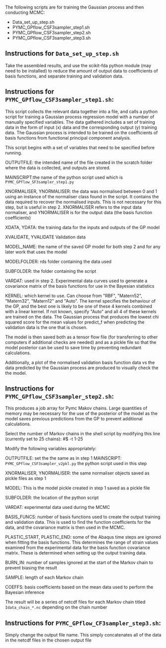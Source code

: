The following scripts are for training the Gaussian process and then
conducting MCMC:

- Data_set_up_step.sh
- PYMC_GPflow_CSF3sampler_step1.sh
- PYMC_GPflow_CSF3sampler_step2.sh
- PYMC_GPflow_CSF3sampler_step3.sh

## Instructions for `Data_set_up_step.sh`

Take the assembled results, and use the scikit-fda python module (may
need to be installed) to reduce the amount of output data to
coefficients of basis functions, and separate training and validation
data.

## Instructions for `PYMC_GPflow_CSF3sampler_step1.sh`:

This script collects the relevant data together into a file, and calls a
python script for training a Gaussian process regression model with a
number of manually specified variables. The data gathered includes a set
of training data in the form of input (x) data and the corresponding
output (y) training data. The Gaussian process is intended to be trained
on the coefficients of basis functions from functional principal
component analysis.

This script begins with a set of variables that need to be specified
before running.

OUTPUTFILE: the intended name of the file created in the scratch folder
where the data is collected, and outputs are stored.

MAINSCRIPT:the name of the python script used which is
`PYMC_GPflow_SF3sampler_step1.py`

XNORMALISER, YNORMALISER: the data was normalised between 0 and 1 using
an instance of the normaliser class found in the script. It contains the
data required to recover the normalised inputs. This is not necessary
for this step, but is useful in step 2. XNORMALISER refers to the input
data normaliser, and YNORMALISER is for the output data (the basis
function coefficients)

XDATA, YDATA: the training data for the inputs and outputs of the GP
model

XVALIDATE, YVALIDATE Validation data

MODEL_NAME: the name of the saved GP model for both step 2 and for any
later work that uses the model

MODELFOLDER: rds folder containing the data used

SUBFOLDER: the folder containing the script

VARDAT: used in step 2. Experimental data curves used to generate a
covariance matrix of the basis functions for use in the Bayesian
statistics

KERNEL: which kernel to use. Can choose from "RBF", "Matern52",
"Matern32", "Matern12" and "Auto". The kernel specifies the behaviour of
the GP, and the best one is likely to be one of these 4 kernels combined
with a linear kernel. If not known, specify "Auto" and all 4 of these
kernels are trained on the data. The Gaussian process that produces the
lowest chi squared score for the mean values for predict_f when
predicting the validation data is the one that is chosen.

The model is then saved both as a tensor flow file (for transferring to
other computers if additional checks are needed) and as a pickle file so
that the model posterior can be used to save time by preventing
redundant calculations.

Additionally, a plot of the normalised validation basis function data vs
the data predicted by the Gaussian process are produced to visually
check the the model.

## Instructions for `PYMC_GPflow_CSF3sampler_step2.sh`:

This produces a job array for Pymc Makov chains. Large quantities of
memory may be necessary for the use of the posterior of the model as the
model saves previous predictions from the GP to prevent additional
calculations.

Select the number of Markov chains in the shell script by modifying this
line (currently set to 25 chains):
#\$ -t 1-25

Modify the following variables appropriately:

OUTPUTFILE: set the the same as in step 1
MAINSCRIPT: `PYMC_GPflow_CSF3sampler_v2pkl.py` the python script used
in this step

XNORMALISER, YNORMALISER: the same normaliser objects saved as pickle
files as step 1

MODEL: This is the model pickle created in step 1 saved as a pickle
file

SUBFOLDER: the location of the python script

VARDAT: experimental data used during the MCMC

BASIS_FUNCS: number of basis functions used to create the output
training and validation data. This is used to find the function
coefficients for the data, and the covariance matrix is then used in the
MCMC.

PLASTIC_START, PLASTIC_END: some of the Abaqus time steps are ignored
when fitting the basis functions. This determines the range of strain
values examined from the experimental data for the basis function
covariance matrix. These is determined when setting up the output
training data.

BURN_IN: number of samples ignored at the start of the Markov chain to
prevent biasing the result

SAMPLE: length of each Markov chain

COEFFS: basis coefficients based on the mean data used to perform the
Bayesian inference

The result will be a series of netcdf files for each Markov chain titled
`Idata_chain_*.nc` depending on the chain number

## Instructions for `PYMC_GPflow_CF3sampler_step3.sh`:

Simply change the output file name. This simply concatenates all of the
data in the netcdf files in the chosen output file
